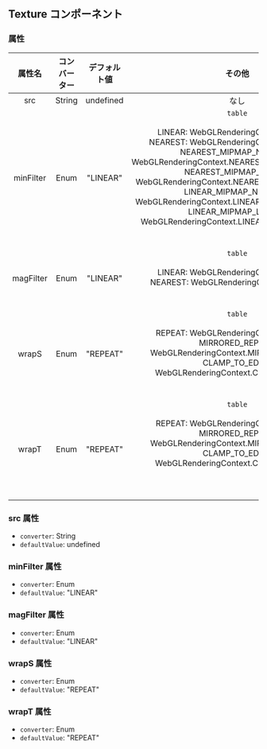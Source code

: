 ## Texture コンポーネント
<!-- EDIT HERE(@Component)-->
<!-- /EDIT HERE-->
### 属性
<!-- DO NOT EDIT -->
<!-- ATTRS -->
| 属性名 | コンバーター | デフォルト値 | その他 |
|:------:|:------:|:------:|:------:|
| src | String | undefined | なし |
| minFilter | Enum | "LINEAR" | `table`</br> </br>        LINEAR: WebGLRenderingContext.LINEAR,</br>        NEAREST: WebGLRenderingContext.NEAREST,</br>        NEAREST_MIPMAP_NEAREST: WebGLRenderingContext.NEAREST_MIPMAP_NEAREST,</br>        NEAREST_MIPMAP_LINEAR: WebGLRenderingContext.NEAREST_MIPMAP_LINEAR,</br>        LINEAR_MIPMAP_NEAREST: WebGLRenderingContext.LINEAR_MIPMAP_NEAREST,</br>        LINEAR_MIPMAP_LINEAR: WebGLRenderingContext.LINEAR_MIPMAP_LINEAR</br>      </br>    </br> |
| magFilter | Enum | "LINEAR" | `table`</br> </br>        LINEAR: WebGLRenderingContext.LINEAR,</br>        NEAREST: WebGLRenderingContext.NEAREST</br>      </br>    </br> |
| wrapS | Enum | "REPEAT" | `table`</br> </br>        REPEAT: WebGLRenderingContext.REPEAT,</br>        MIRRORED_REPEAT: WebGLRenderingContext.MIRRORED_REPEAT,</br>        CLAMP_TO_EDGE: WebGLRenderingContext.CLAMP_TO_EDGE</br>      </br>    </br> |
| wrapT | Enum | "REPEAT" | `table`</br> </br>        REPEAT: WebGLRenderingContext.REPEAT,</br>        MIRRORED_REPEAT: WebGLRenderingContext.MIRRORED_REPEAT,</br>        CLAMP_TO_EDGE: WebGLRenderingContext.CLAMP_TO_EDGE</br>      </br>    </br>  </br> |

<!-- /ATTRS -->
<!-- /DO NOT EDIT -->
### src 属性

 * `converter`: String
 * `defaultValue`: undefined

<!-- EDIT HERE(src)-->
<!-- /EDIT HERE-->
### minFilter 属性

 * `converter`: Enum
 * `defaultValue`: "LINEAR"

<!-- EDIT HERE(minFilter)-->
<!-- /EDIT HERE-->
### magFilter 属性

 * `converter`: Enum
 * `defaultValue`: "LINEAR"

<!-- EDIT HERE(magFilter)-->
<!-- /EDIT HERE-->
### wrapS 属性

 * `converter`: Enum
 * `defaultValue`: "REPEAT"

<!-- EDIT HERE(wrapS)-->
<!-- /EDIT HERE-->
### wrapT 属性

 * `converter`: Enum
 * `defaultValue`: "REPEAT"

<!-- EDIT HERE(wrapT)-->
<!-- /EDIT HERE-->
